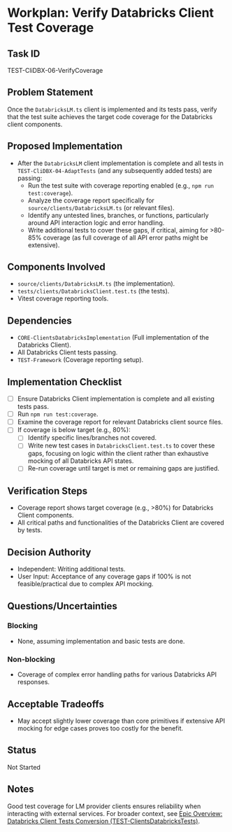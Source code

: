 # Workplan: Verify Databricks Client Test Coverage

## Task ID
TEST-CliDBX-06-VerifyCoverage

## Problem Statement
Once the `DatabricksLM.ts` client is implemented and its tests pass, verify that the test suite achieves the target code coverage for the Databricks client components.

## Proposed Implementation
- After the `DatabricksLM` client implementation is complete and all tests in `TEST-CliDBX-04-AdaptTests` (and any subsequently added tests) are passing:
    - Run the test suite with coverage reporting enabled (e.g., `npm run test:coverage`).
    - Analyze the coverage report specifically for `source/clients/DatabricksLM.ts` (or relevant files).
    - Identify any untested lines, branches, or functions, particularly around API interaction logic and error handling.
    - Write additional tests to cover these gaps, if critical, aiming for >80-85% coverage (as full coverage of all API error paths might be extensive).

## Components Involved
- `source/clients/DatabricksLM.ts` (the implementation).
- `tests/clients/DatabricksClient.test.ts` (the tests).
- Vitest coverage reporting tools.

## Dependencies
- `CORE-ClientsDatabricksImplementation` (Full implementation of the Databricks Client).
- All Databricks Client tests passing.
- `TEST-Framework` (Coverage reporting setup).

## Implementation Checklist
- [ ] Ensure Databricks Client implementation is complete and all existing tests pass.
- [ ] Run `npm run test:coverage`.
- [ ] Examine the coverage report for relevant Databricks client source files.
- [ ] If coverage is below target (e.g., 80%):
    - [ ] Identify specific lines/branches not covered.
    - [ ] Write new test cases in `DatabricksClient.test.ts` to cover these gaps, focusing on logic within the client rather than exhaustive mocking of all Databricks API states.
    - [ ] Re-run coverage until target is met or remaining gaps are justified.

## Verification Steps
- Coverage report shows target coverage (e.g., >80%) for Databricks Client components.
- All critical paths and functionalities of the Databricks Client are covered by tests.

## Decision Authority
- Independent: Writing additional tests.
- User Input: Acceptance of any coverage gaps if 100% is not feasible/practical due to complex API mocking.

## Questions/Uncertainties
### Blocking
- None, assuming implementation and basic tests are done.

### Non-blocking
- Coverage of complex error handling paths for various Databricks API responses.

## Acceptable Tradeoffs
- May accept slightly lower coverage than core primitives if extensive API mocking for edge cases proves too costly for the benefit.

## Status
Not Started

## Notes
Good test coverage for LM provider clients ensures reliability when interacting with external services.
For broader context, see [Epic Overview: Databricks Client Tests Conversion (TEST-ClientsDatabricksTests)](../../docs/planning/workplans/TEST-ClientsDatabricksTests.md).